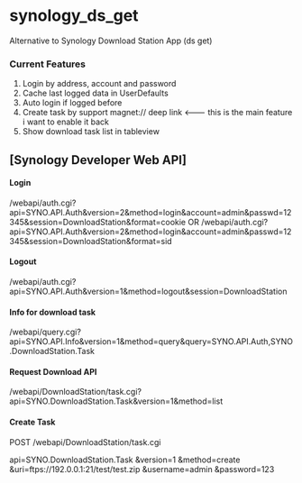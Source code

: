 # synology_ds_get
Alternative to Synology Download Station App (ds get) 

### Current Features
1. Login by address, account and password
2. Cache last logged data in UserDefaults
3. Auto login if logged before
4. Create task by support magnet:// deep link <--- this is the main feature i want to enable it back
5. Show download task list in tableview

## [Synology Developer Web API]

#### Login
/webapi/auth.cgi?api=SYNO.API.Auth&version=2&method=login&account=admin&passwd=12345&session=DownloadStation&format=cookie
OR
/webapi/auth.cgi?api=SYNO.API.Auth&version=2&method=login&account=admin&passwd=12345&session=DownloadStation&format=sid

#### Logout
/webapi/auth.cgi?api=SYNO.API.Auth&version=1&method=logout&session=DownloadStation

#### Info for download task
/webapi/query.cgi?api=SYNO.API.Info&version=1&method=query&query=SYNO.API.Auth,SYNO.DownloadStation.Task

#### Request Download API
/webapi/DownloadStation/task.cgi?api=SYNO.DownloadStation.Task&version=1&method=list

#### Create Task
POST /webapi/DownloadStation/task.cgi

api=SYNO.DownloadStation.Task
&version=1
&method=create
&uri=ftps://192.0.0.1:21/test/test.zip
&username=admin
&password=123
